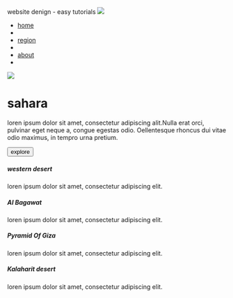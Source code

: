 <html>
 <head>
   <meta name="" content=""
         <title>website denign - easy tutorials</title>    
  <link rel="stylesheet" href="index.css />
  </head>
<body>
  <div class="container">
    <img src="images/www.png" class="logo"
         <nav>
    <ul>
      <li><a href="">home</a><li>
       <li><a href="">region</a><li>
       <li><a href="">about</a><li>
    </ul>
    </nav>
  <img src="immages/mune.png" class="menu-icon">
  </div>

<div class="row">
  <div class="col">
    <h1>sahara</h1>
    <p> loren ipsum dolor sit amet, consectetur adipiscing alit.Nulla erat orci, pulvinar eget neque a, congue egestas odio. Oellentesque rhoncus dui vitae odio maximus, in tempro urna pretium.</p>  
    <button type="button">explore</button>
  </div>
  <div class="col">
    <div class="card card1">
      <h5> western desert</h5>
      <p> loren ipsum dolor sit amet, consectetur adipiscing elit.</p> 
    </div>
  </div>
    <div class="card card2">
      <h5> AI Bagawat</h5>
      <p> loren ipsum dolor sit amet, consectetur adipiscing elit.</p> 
    </div>
    <div class="card card3">
      <h5> Pyramid Of Giza</h5>
      <p> loren ipsum dolor sit amet, consectetur adipiscing elit.</p> 
    </div>
    <div class="card card4">
      <h5> Kalaharit desert</h5>
      <p> loren ipsum dolor sit amet, consectetur adipiscing elit.</p> 
    </div>
  </div>
         
         
 
  
  
  
    


